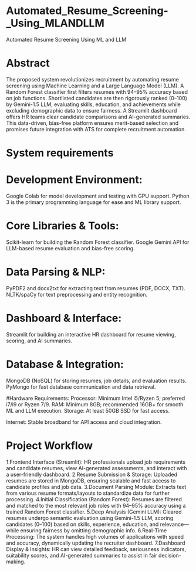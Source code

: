 # Automated_Resume_Screening-_Using_MLANDLLM
Automated Resume Screening Using ML and LLM
# Abstract
The proposed system revolutionizes recruitment by automating resume screening using Machine Learning and a Large Language Model (LLM). A Random Forest classifier first filters resumes with 94–95% accuracy based on job functions. Shortlisted candidates are then rigorously ranked (0–100) by Gemini-1.5 LLM, evaluating skills, education, and achievements while excluding demographic data to ensure fairness. A Streamlit dashboard offers HR teams clear candidate comparisons and AI-generated summaries. This data-driven, bias-free platform ensures merit-based selection and promises future integration with ATS for complete recruitment automation.
# System requirements
# Development Environment:
Google Colab for model development and testing with GPU support.
Python 3 is the primary programming language for ease and ML library support.

# Core Libraries & Tools:
Scikit-learn for building the Random Forest classifier.
Google Gemini API for LLM-based resume evaluation and bias-free scoring.

# Data Parsing & NLP:
PyPDF2 and docx2txt for extracting text from resumes (PDF, DOCX, TXT).
NLTK/spaCy for text preprocessing and entity recognition.

# Dashboard & Interface:
Streamlit for building an interactive HR dashboard for resume viewing, scoring, and AI summaries.

# Database & Integration:
MongoDB (NoSQL) for storing resumes, job details, and evaluation results.
PyMongo for fast database communication and data retrieval.

#Hardware Requirements:
Processor: Minimum Intel i5/Ryzen 5; preferred i7/i9 or Ryzen 7/9.
RAM: Minimum 8GB; recommended 16GB+ for smooth ML and LLM execution.
Storage: At least 50GB SSD for fast access.

Internet: Stable broadband for API access and cloud integration.
# Project Workflow
1.Frontend Interface (Streamlit): HR professionals upload job requirements and candidate resumes, view AI-generated assessments, and interact with a user-friendly dashboard.
2.Resume Submission & Storage: Uploaded resumes are stored in MongoDB, ensuring scalable and fast access to candidate profiles and job data.
3.Document Parsing Module: Extracts text from various resume formats/layouts to standardize data for further processing.
4.Initial Classification (Random Forest): Resumes are filtered and matched to the most relevant job roles with 94–95% accuracy using a trained Random Forest classifier.
5.Deep Analysis (Gemini LLM): Cleared resumes undergo semantic evaluation using Gemini-1.5 LLM, scoring candidates (0–100) based on skills, experience, education, and relevance—while ensuring fairness by omitting demographic info.
6.Real-Time Processing: The system handles high volumes of applications with speed and accuracy, dynamically updating the recruiter dashboard.
7.Dashboard Display & Insights: HR can view detailed feedback, seriousness indicators, suitability scores, and AI-generated summaries to assist in fair decision-making.
